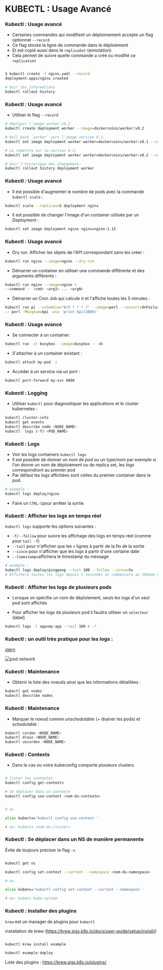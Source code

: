 # KUBECTL : Usage Avancé


### Kubectl : Usage avancé

- Certaines commandes qui modifient un déploimement accepte un flag optionnel `--record`
- Ce flag stocke la ligne de commande dans le déploiement
- Et est copié aussi dans le `replicaSet` (annotation)
- Cela permet de suivre quelle commande a créé ou modifié ce `replicatset`

```bash

$ kubectl create -f nginx.yaml --record
deployment.apps/nginx created

# Voir les informations
kubectl rollout history
```

### Kubectl : Usage avancé

- Utiliser le flag `--record`

```bash
# déployer l'image worker:v0.2
kubectl create deployment worker --image=dockercoins/worker:v0.2

# Roll back `worker` vers l'image version 0.1:
kubectl set image deployment worker worker=dockercoins/worker:v0.1 --record

# Le remettre sur la version 0.2:
kubectl set image deployment worker worker=dockercoins/worker:v0.2 --record

# Voir l'historique des changement:
kubectl rollout history deployment worker
```

### Kubectl : Usage avancé

- Il est possible d'augmenter le nombre de pods avec la commande `kubectl scale` :

```bash
kubectl scale --replicas=5 deployment nginx
```

- Il est possible de changer l'image d'un container utilisée par un _Deployment_ :

```bash
kubectl set image deployment nginx nginx=nginx:1.15
```


### Kubectl : Usage avancé

- Dry run. Afficher les objets de l'API correspondant sans les créer :

```bash
kubectl run nginx --image=nginx --dry-run
```

- Démarrer un container en utiliser une commande différente et des arguments différents :

```bash
kubectl run nginx --image=nginx \
--command -- <cmd> <arg1> ... <argN>
```

- Démarrer un Cron Job qui calcule π et l'affiche toutes les 5 minutes :

```bash
kubectl run pi --schedule="0/5 * * * ?" --image=perl --restart=OnFailure \
-- perl -Mbignum=bpi -wle 'print bpi(2000)'
```

### Kubectl : Usage avancé

- Se connecter à un container:

```bash
kubectl run -it busybox --image=busybox -- sh
```

- S'attacher à un container existant :

```bash
kubectl attach my-pod -i
```

- Accéder à un service via un port :

```bash
kubectl port-forward my-svc 6000
```

### Kubectl : Logging

- Utiliser `kubectl` pour diagnostiquer les applications et le cluster kubernetes :

```bash
kubectl cluster-info
kubectl get events
kubectl describe node <NODE_NAME>
kubectl  logs (-f) <POD_NAME>
```


### Kubectl : Logs 

- Voir les logs containers `kubectl logs`
- Il est possible de donner un _nom de pod_ ou un _type/nom_
  par exemple si l'on donne un nom de déploiement ou de replica set, les logs correspondront au premier pod
- Par défaut les logs affichées sont celles du premier container dans le pod. 

```bash
# exemple :
kubectl logs deploy/nginx
```

- Faire un `CTRL-C`pour arrêter la sortie

### Kubectl : Afficher les logs en temps réel 

`kubectl logs` supporte les options suivantes :
   - `-f/--follow` pour suivre les affichage des logs en temps réel (comme pour `tail -f`)
   - `--tail` pour n'afficher que les `n` lignes à partir de la fin de la sortie
   - `--since` pour n'afficher que les logs à partir d'une certaine date
   - `--timestamps`affichera le timestamp du message

```bash
# exemple :
kubectl logs deploy/pingpong --tail 100 --follow --since=5s
# Affichera toutes les logs depuis 5 secondes et commencera au 100eme messages et continuera l'affichage des nouveaux messages
```

### Kubectl : Afficher les logs de plusieurs pods

- Lorsque on spécifie un nom de déploiement, seuls les logs d'un seul pod sont affichés

- Pour afficher les logs de plusieurs pod il faudra utiliser un `selecteur` (label)

```bash
kubectl logs -l app=my-app --tail 100 # -f 
```

### Kubectl : un outil très pratique pour les logs : 

[stern](https://github.com/wercker/stern)

![pod network](images/stern-1.png)

### Kubectl : Maintenance

- Obtenir la liste des noeuds ainsi que les informations détaillées :

```bash
kubectl get nodes
kubectl describe nodes
```

### Kubectl : Maintenance

- Marquer le noeud comme _unschedulable_ (+ drainer les pods) et _schedulable_ :

```bash
kubectl cordon <NODE_NAME>
kubectl drain <NDOE_NAME>
kubectl uncordon <NODE_NAME>
```

### Kubectl : Contexts

- Dans le cas ou votre kubeconfig comporte plusieurs clusters

```bash

# lister les contextes
kubectl config get-contexts

# Se déplacer dans un contexte 
kubectl config use-context <nom-du-contexte>


# ou

alias kubectx='kubectl config use-context '

# ex: kubectx <nom-du-cluster>

```

### Kubectl : Se déplacer dans un NS de manière permanente

Évite de toujours préciser le flag `-n`

```bash

kubectl get ns

kubectl config set-context --current --namespace <nom-du-namespace>

# ou

alias kubens='kubectl config set-context --current --namespace '

# ex: kubens kube-system 

```

### Kubectl : Installer des plugins 

`krew` est un manager de plugins pour `kubectl`

installation de krew (<https://krew.sigs.k8s.io/docs/user-guide/setup/install/>)


```bash

kubectl krew install example

kubectl example deploy

```

Liste des plugins : <https://krew.sigs.k8s.io/plugins/>
  

